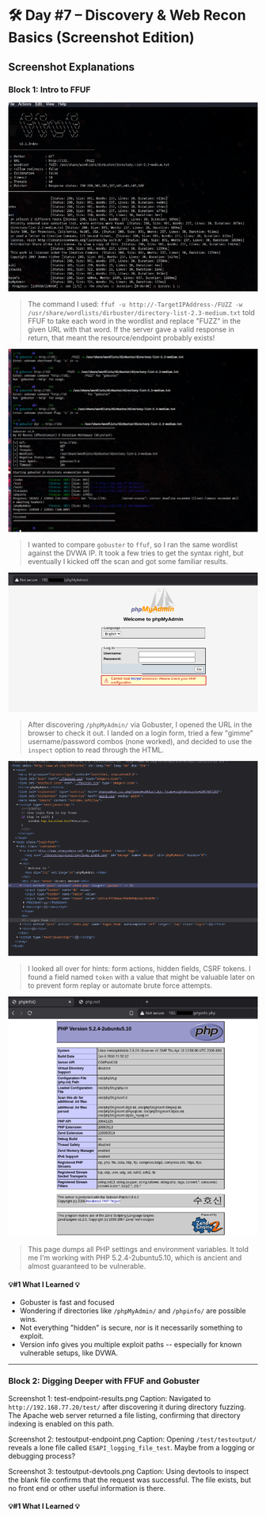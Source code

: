 # 🛠️ Day #7 – Discovery & Web Recon Basics (Screenshot Edition)

## Screenshot Explanations

### Block 1: Intro to FFUF

![Results of first FFUF attempt.](raw-images/ffuf1.png "Trying to uncover hidden or non-public paths on the DVWA web server")
> The command I used: `ffuf -u http://-TargetIPAddress-/FUZZ -w /usr/share/wordlists/dirbuster/directory-list-2.3-medium.txt` told FFUF to take each word in the wordlist and replace "FUZZ" in the given URL with that word. If the server gave a valid response in return, that meant the resource/endpoint probably exists!

![First results from Gobuster](raw-images/gobuster1.png "Tried using Gobuster as a follow-up to FFUF. Spent some time figuring out syntax before I finally got it.")
> I wanted to compare `gobuster` to `ffuf`, so I ran the same wordlist against the DVWA IP. It took a few tries to get the syntax right, but eventually I kicked off the scan and got some familiar results.

![Opened the PHP My Admin page in the browser](raw-images/phphome1.png "Navigated to `/phpMyAdmin/` and found a login page + PHP config warning")
> After discovering `/phpMyAdmin/` via Gobuster, I opened the URL in the browser to check it out. I landed on a login form, tried a few "gimme" username/password combos (none worked), and decided to use the `inspect` option to read through the HTML.

![The login form's HTML source code](raw-images/phphtml.png "Inspected the login form's HTML and spotted a token value and post targets.")
> I looked all over for hints: form actions, hidden fields, CSRF tokens. I found a field named `token` with a value that might be valuable later on to prevent form replay or automate brute force attempts.

![PHP info page](raw-images/phpinfo1.png "Landed on the `/phpinfo.php` page, which gave me the version info I was looking for.")
> This page dumps all PHP settings and environment variables. It told me I'm working with PHP 5.2.4-2ubuntu5.10, which is ancient and almost guaranteed to be vulnerable.

#### 💡#1 What I Learned 💡

- Gobuster is fast and focused
- Wondering if directories like `/phpMyAdmin/` and `/phpinfo/` are possible wins.
- Not everything "hidden" is secure, nor is it necessarily something to exploit.
- Version info gives you multiple exploit paths -- especially for known vulnerable setups, like DVWA.
  
---

### Block 2: Digging Deeper with FFUF and Gobuster

Screenshot 1: test-endpoint-results.png
Caption: Navigated to `http://192.168.77.20/test/` after discovering it during directory fuzzing. The Apache web server returned a file listing, confirming that directory indexing is enabled on this path.

Screenshot 2: testoutput-endpoint.png
Caption: Opening `/test/testoutput/` reveals a lone file called `ESAPI_logging_file_test`. Maybe from a logging or debugging process?

Screenshot 3: testoutput-devtools.png
Caption: Using devtools to inspect the blank file confirms that the request was successful. The file exists, but no front end or other useful information is there.


#### 💡#1 What I Learned 💡